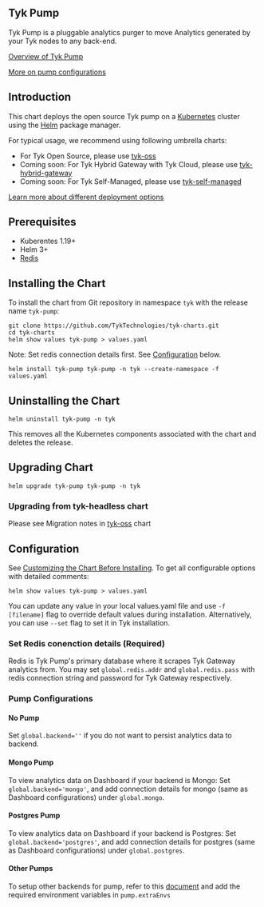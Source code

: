 ## Tyk Pump
Tyk Pump is a pluggable analytics purger to move Analytics generated by your Tyk nodes to any back-end.

[Overview of Tyk Pump](https://tyk.io/docs/tyk-pump/)

[More on pump configurations](https://github.com/TykTechnologies/tyk-pump/blob/master/README.md#pumps--back-ends-supported)

## Introduction
This chart deploys the open source Tyk pump on a [Kubernetes](https://kubernetes.io/) cluster using the [Helm](https://helm.sh/) package manager.

For typical usage, we recommend using following umbrella charts:
* For Tyk Open Source, please use [tyk-oss](https://github.com/TykTechnologies/tyk-charts/tree/main/tyk-oss)
* Coming soon: For Tyk Hybrid Gateway with Tyk Cloud, please use [tyk-hybrid-gateway](https://github.com/TykTechnologies/tyk-charts/tree/main/)
* Coming soon: For Tyk Self-Managed, please use [tyk-self-managed](https://github.com/TykTechnologies/tyk-charts/tree/main/)

[Learn more about different deployment options](https://tyk.io/docs/apim/)

## Prerequisites
* Kuberentes 1.19+
* Helm 3+
* [Redis](https://tyk.io/docs/planning-for-production/redis/)

## Installing the Chart
<!--
To install the chart from the Helm repository in namespace `tyk` with the release name `tyk-pump`:
    helm repo add tyk-helm https://helm.tyk.io/public/helm/charts/
    helm show values tyk-helm/tyk-pump > values-pump.yaml
    helm install tyk-pump tyk-helm/tyk-pump -n tyk --create-namespace -f values-pump.yaml
-->

<!-- To be removed after the chart is published -->
To install the chart from Git repository in namespace `tyk` with the release name `tyk-pump`:

    git clone https://github.com/TykTechnologies/tyk-charts.git
    cd tyk-charts
    helm show values tyk-pump > values.yaml

Note: Set redis connection details first. See [Configuration](#configuration) below.

    helm install tyk-pump tyk-pump -n tyk --create-namespace -f values.yaml

## Uninstalling the Chart

    helm uninstall tyk-pump -n tyk

This removes all the Kubernetes components associated with the chart and deletes the release.

## Upgrading Chart

    helm upgrade tyk-pump tyk-pump -n tyk

### Upgrading from tyk-headless chart
Please see Migration notes in [tyk-oss](https://github.com/TykTechnologies/tyk-charts/tree/main/tyk-oss) chart

## Configuration
See [Customizing the Chart Before Installing](https://helm.sh/docs/intro/using_helm/#customizing-the-chart-before-installing). To get all configurable options with detailed comments:

    helm show values tyk-pump > values.yaml
    
You can update any value in your local values.yaml file and use `-f [filename]` flag to override default values during installation. Alternatively, you can use `--set` flag to set it in Tyk installation.

### Set Redis conenction details (Required)
Redis is Tyk Pump's primary database where it scrapes Tyk Gateway analytics from. You may set `global.redis.addr` and `global.redis.pass` with redis connection string and password for Tyk Gateway respectively.

### Pump Configurations

#### No Pump
Set `global.backend=''` if you do not want to persist analytics data to backend.

#### Mongo Pump
To view analytics data on Dashboard if your backend is Mongo:
Set `global.backend='mongo'`, and add connection details for mongo (same as Dashboard configurations) under `global.mongo`.

#### Postgres Pump
To view analytics data on Dashboard if your backend is Postgres:
Set `global.backend='postgres'`, and add connection details for postgres (same as Dashboard configurations) under `global.postgres`.

#### Other Pumps
To setup other backends for pump, refer to this [document](https://github.com/TykTechnologies/tyk-pump/blob/master/README.md#pumps--back-ends-supported) and add the required environment variables in `pump.extraEnvs`
